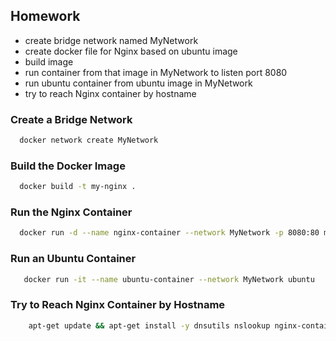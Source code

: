 ## Homework
* create bridge network named MyNetwork
* create docker file for Nginx based on ubuntu image
* build image
* run container from that image in  MyNetwork  to listen port 8080
* run ubuntu container from ubuntu image in MyNetwork 
* try to reach Nginx container by hostname

### Create a Bridge Network
  ```sh
    docker network create MyNetwork
  ```

### Build the Docker Image
  ```sh
    docker build -t my-nginx .
  ```
### Run the Nginx Container
  ```sh
    docker run -d --name nginx-container --network MyNetwork -p 8080:80 my-nginx
  ```
###  Run an Ubuntu Container

```sh
   docker run -it --name ubuntu-container --network MyNetwork ubuntu
```	

### Try to Reach Nginx Container by Hostname
```sh
	apt-get update && apt-get install -y dnsutils nslookup nginx-container
```












